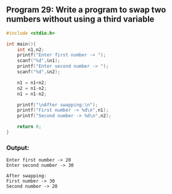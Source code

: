 ## Program 29: Write a program to swap two numbers without using a third variable
```c 
#include <stdio.h>

int main(){
    int n1,n2;
    printf("Enter first number -> ");
    scanf("%d",&n1);
    printf("Enter second number -> ");
    scanf("%d",&n2);

    n1 = n1+n2;
    n2 = n1-n2;
    n1 = n1-n2;

    printf("\nAfter swapping:\n");
    printf("First number -> %d\n",n1);
    printf("Second number -> %d\n",n2);

    return 0;
}
```
### Output:
```
Enter first number -> 20
Enter second number -> 30

After swapping:
First number -> 30
Second number -> 20
```
